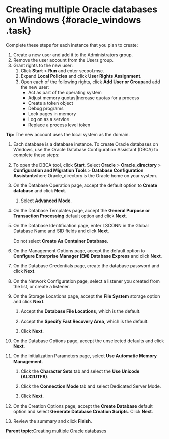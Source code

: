 # Creating multiple Oracle databases on Windows {#oracle_windows .task}

Complete these steps for each instance that you plan to create:

1.  Create a new user and add it to the Administrators group.
2.  Remove the user account from the Users group.
3.  Grant rights to the new user:
    1.  Click **Start** \> **Run** and enter secpol.msc.
    2.  Expand **Local Policies** and click **User Rights Assignment**.
    3.  Open each of the following rights, click **Add User or Group**and add the new user:
        -   Act as part of the operating system
        -   Adjust memory quotas\|Increase quotas for a process
        -   Create a token object
        -   Debug programs
        -   Lock pages in memory
        -   Log on as a service
        -   Replace a process level token

**Tip:** The new account uses the local system as the domain.

1.  Each database is a database instance. To create Oracle databases on Windows, use the Oracle Database Configuration Assistant \(DBCA\) to complete these steps:

2.  To open the DBCA tool, click **Start**. Select **Oracle** \> **Oracle\_directory** \> **Configuration and Migration Tools** \> **Database Configuration Assistant**where Oracle\_directory is the Oracle home on your system.

3.  On the Database Operation page, accept the default option to **Create database** and click **Next**.

    1.  Select **Advanced Mode**.

4.  On the Database Templates page, accept the **General Purpose or Transaction Processing** default option and click **Next**.

5.  On the Database Identification page, enter LSCONN in the Global Database Name and SID fields and click **Next**.

    Do not select **Create As Container Database**.

6.  On the Management Options page, accept the default option to **Configure Enterprise Manager \(EM\) Database Express** and click **Next**.

7.  On the Database Credentials page, create the database password and click **Next**.

8.  On the Network Configuration page, select a listener you created from the list, or create a listener.

9.  On the Storage Locations page, accept the **File System** storage option and click **Next**.

    1.  Accept the **Database File Locations**, which is the default.

    2.  Accept the **Specify Fast Recovery Area**, which is the default.

    3.  Click **Next**.

10. On the Database Options page, accept the unselected defaults and click **Next**.

11. On the Initialization Parameters page, select **Use Automatic Memory Management**.

    1.  Click the **Character Sets** tab and select the **Use Unicode \(AL32UTF8\)**.

    2.  Click the **Connection Mode** tab and select Dedicated Server Mode.

    3.  Click **Next**.

12. On the Creation Options page, accept the **Create Database** default option and select **Generate Database Creation Scripts**. Click **Next**.

13. Review the summary and click **Finish**.


**Parent topic:**[Creating multiple Oracle databases](../install/t_create_multiple_oracle_databases.md)

